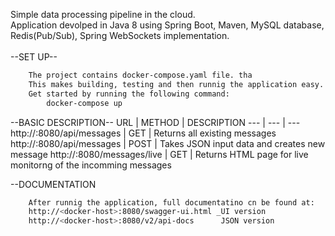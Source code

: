 Simple data processing pipeline in the cloud.<br>
Application devolped in Java 8 using Spring Boot, Maven, MySQL database, Redis(Pub/Sub), Spring WebSockets implementation.<br>
<br>
--SET UP--
```sh
    The project contains docker-compose.yaml file. tha
    This makes building, testing and then runnig the application easy.
    Get started by running the following command:
        docker-compose up
```
--BASIC DESCRIPTION--
URL | METHOD | DESCRIPTION
--- | --- | ---
http://<docker-host>:8080/api/messages | GET | Returns all existing messages
http://<docker-host>:8080/api/messages | POST | Takes JSON input data and creates new message
http://<docker-host>:8080/messages/live | GET | Returns HTML page for live monitorng of the incomming messages
 
--DOCUMENTATION
```sh
    After runnig the application, full documentatino cn be found at:
    http://<docker-host>:8080/swagger-ui.html _UI version
    http://<docker-host>:8080/v2/api-docs      JSON version
```
